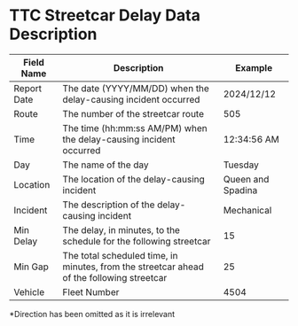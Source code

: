 # TTC Streetcar Delay Data Description

|Field Name|Description|Example|
|----------|-----------|--------|
|Report Date|The date (YYYY/MM/DD) when the delay-causing incident occurred|2024/12/12|
|Route|The number of the streetcar route|505|
|Time|The time (hh\:mm\:ss AM/PM) when the delay-causing incident occurred|12\:34\:56 AM|
|Day|The name of the day|Tuesday|
|Location|The location of the delay-causing incident|Queen and Spadina|
|Incident|The description of the delay-causing incident|Mechanical|
|Min Delay|The delay, in minutes, to the schedule for the following streetcar|15|
|Min Gap|The total scheduled time, in minutes, from the streetcar ahead of the following streetcar|25|
|Vehicle|Fleet Number|4504|

*Direction has been omitted as it is irrelevant

